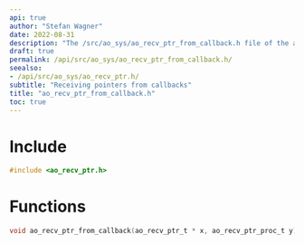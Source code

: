 ```yaml
---
api: true
author: "Stefan Wagner"
date: 2022-08-31
description: "The /src/ao_sys/ao_recv_ptr_from_callback.h file of the ao real-time operating system."
draft: true
permalink: /api/src/ao_sys/ao_recv_ptr_from_callback.h/
seealso:
- /api/src/ao_sys/ao_recv_ptr.h/
subtitle: "Receiving pointers from callbacks"
title: "ao_recv_ptr_from_callback.h"
toc: true
---
```


# Include

```c
#include <ao_recv_ptr.h>
```

# Functions

```c
void ao_recv_ptr_from_callback(ao_recv_ptr_t * x, ao_recv_ptr_proc_t y);
```
